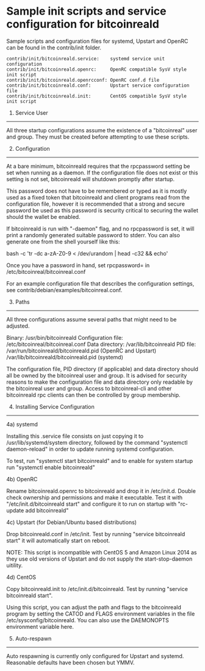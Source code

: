 Sample init scripts and service configuration for bitcoinreald
==========================================================

Sample scripts and configuration files for systemd, Upstart and OpenRC
can be found in the contrib/init folder.

    contrib/init/bitcoinreald.service:    systemd service unit configuration
    contrib/init/bitcoinreald.openrc:     OpenRC compatible SysV style init script
    contrib/init/bitcoinreald.openrcconf: OpenRC conf.d file
    contrib/init/bitcoinreald.conf:       Upstart service configuration file
    contrib/init/bitcoinreald.init:       CentOS compatible SysV style init script

1. Service User
---------------------------------

All three startup configurations assume the existence of a "bitcoinreal" user
and group.  They must be created before attempting to use these scripts.

2. Configuration
---------------------------------

At a bare minimum, bitcoinreald requires that the rpcpassword setting be set
when running as a daemon.  If the configuration file does not exist or this
setting is not set, bitcoinreald will shutdown promptly after startup.

This password does not have to be remembered or typed as it is mostly used
as a fixed token that bitcoinreald and client programs read from the configuration
file, however it is recommended that a strong and secure password be used
as this password is security critical to securing the wallet should the
wallet be enabled.

If bitcoinreald is run with "-daemon" flag, and no rpcpassword is set, it will
print a randomly generated suitable password to stderr.  You can also
generate one from the shell yourself like this:

bash -c 'tr -dc a-zA-Z0-9 < /dev/urandom | head -c32 && echo'

Once you have a password in hand, set rpcpassword= in /etc/bitcoinreal/bitcoinreal.conf

For an example configuration file that describes the configuration settings,
see contrib/debian/examples/bitcoinreal.conf.

3. Paths
---------------------------------

All three configurations assume several paths that might need to be adjusted.

Binary:              /usr/bin/bitcoinreald
Configuration file:  /etc/bitcoinreal/bitcoinreal.conf
Data directory:      /var/lib/bitcoinreald
PID file:            /var/run/bitcoinreald/bitcoinreald.pid (OpenRC and Upstart)
                     /var/lib/bitcoinreald/bitcoinreald.pid (systemd)

The configuration file, PID directory (if applicable) and data directory
should all be owned by the bitcoinreal user and group.  It is advised for security
reasons to make the configuration file and data directory only readable by the
bitcoinreal user and group.  Access to bitcoinreal-cli and other bitcoinreald rpc clients
can then be controlled by group membership.

4. Installing Service Configuration
-----------------------------------

4a) systemd

Installing this .service file consists on just copying it to
/usr/lib/systemd/system directory, followed by the command
"systemctl daemon-reload" in order to update running systemd configuration.

To test, run "systemctl start bitcoinreald" and to enable for system startup run
"systemctl enable bitcoinreald"

4b) OpenRC

Rename bitcoinreald.openrc to bitcoinreald and drop it in /etc/init.d.  Double
check ownership and permissions and make it executable.  Test it with
"/etc/init.d/bitcoinreald start" and configure it to run on startup with
"rc-update add bitcoinreald"

4c) Upstart (for Debian/Ubuntu based distributions)

Drop bitcoinreald.conf in /etc/init.  Test by running "service bitcoinreald start"
it will automatically start on reboot.

NOTE: This script is incompatible with CentOS 5 and Amazon Linux 2014 as they
use old versions of Upstart and do not supply the start-stop-daemon uitility.

4d) CentOS

Copy bitcoinreald.init to /etc/init.d/bitcoinreald. Test by running "service bitcoinreald start".

Using this script, you can adjust the path and flags to the bitcoinreald program by
setting the CATOD and FLAGS environment variables in the file
/etc/sysconfig/bitcoinreald. You can also use the DAEMONOPTS environment variable here.

5. Auto-respawn
-----------------------------------

Auto respawning is currently only configured for Upstart and systemd.
Reasonable defaults have been chosen but YMMV.
